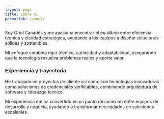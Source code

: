 ```yaml
---
layout: page
title: Sobre mí
permalink: /about/
---
```


Soy Oriol Canadés y me apasiona encontrar el equilibrio entre eficiencia técnica y claridad estratégica, ayudando a los equipos a diseñar soluciones sólidas y sostenibles.

Mi enfoque combina rigor técnico, curiosidad y adaptabilidad, asegurando que la tecnología resuelva problemas reales y aporte valor.

### Experiencia y trayectoria

He trabajado en proyectos de cliente así como con tecnologías innovadoras como soluciones de credenciales verificables, combinando arquitectura de software y liderazgo técnico.

Mi experiencia me ha convertido en un punto de conexión entre equipos de desarrollo y negocio, ayudando a transformar necesidades en soluciones escalables.

